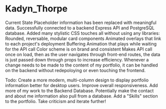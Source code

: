 # Kadyn_Thorpe # 

Current State
Placeholder information has been replaced with meaningful data.
Successfully connected to a backend Express API and PostgreSQL database.
Added many stylistic CSS touches all without using any libraries:
Rounded, reversable, modular card components
Animated overlays that link to each project's deployment
Buffering Animation that plays while waiting for the API call
Color scheme is on brand and consistent
Makes API call once on load, then as the user navigates through front-end routes, the data is just passed down through props to increase efficiency.
Whenever a change needs to be made to the content of my portfolio, it can be handled on the backend without redepoloying or even touching the frontend.


Todo:
Create a more modern, multi-column design to display portfolio information better for desktop users.
Improve overall responsiveness.
Add more of my work to the Backend Database.
Potentially make the contact and about me information also pull from a database.
Add a "Skills" section to the portfolio.
Take criticism and iterate further!
